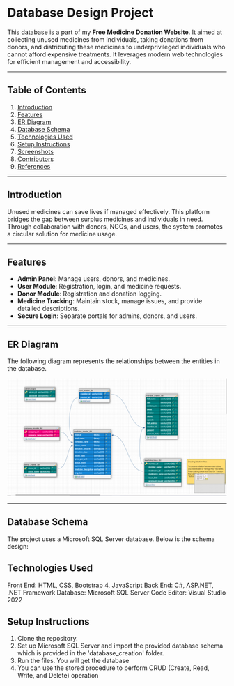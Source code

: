 # Database Design Project

This database is a part of my **Free Medicine Donation Website**. It aimed at collecting unused medicines from individuals, taking donations from donors, and distributing these medicines to underprivileged individuals who cannot afford expensive treatments. It leverages modern web technologies for efficient management and accessibility.

---

## Table of Contents
1. [Introduction](#introduction)
2. [Features](#features)
3. [ER Diagram](#er-diagram)
4. [Database Schema](#database-schema)
5. [Technologies Used](#technologies-used)
6. [Setup Instructions](#setup-instructions)
7. [Screenshots](#screenshots)
8. [Contributors](#contributors)
9. [References](#references)

---

## Introduction
Unused medicines can save lives if managed effectively. This platform bridges the gap between surplus medicines and individuals in need. Through collaboration with donors, NGOs, and users, the system promotes a circular solution for medicine usage.

---

## Features
- **Admin Panel**: Manage users, donors, and medicines.
- **User Module**: Registration, login, and medicine requests.
- **Donor Module**: Registration and donation logging.
- **Medicine Tracking**: Maintain stock, manage issues, and provide detailed descriptions.
- **Secure Login**: Separate portals for admins, donors, and users.

---

## ER Diagram
The following diagram represents the relationships between the entities in the database.

<img src="images/ER_Diagram1.png" alt="ER Diagram" width="1000"/>


---

## Database Schema
The project uses a Microsoft SQL Server database. Below is the schema design:


## Technologies Used
Front End: HTML, CSS, Bootstrap 4, JavaScript
Back End: C#, ASP.NET, .NET Framework
Database: Microsoft SQL Server
Code Editor: Visual Studio 2022

## Setup Instructions
1. Clone the repository.
2. Set up Microsoft SQL Server and import the provided database schema which is provided in the 'database_creation' folder.
3. Run the files. You will get the database
4. You can use the stored procedure to perform CRUD (Create, Read, Write, and Delete) operation
